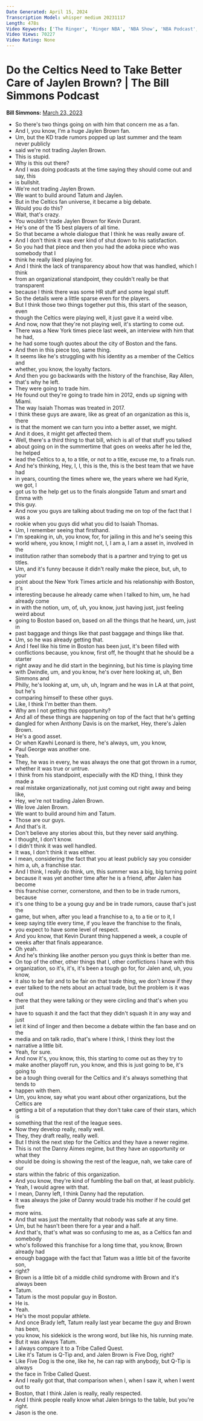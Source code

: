 ```yaml
---
Date Generated: April 15, 2024
Transcription Model: whisper medium 20231117
Length: 478s
Video Keywords: ['The Ringer', 'Ringer NBA', 'NBA Show', 'NBA Podcast', 'Basketball Show', 'Basketball Podcast', 'Ringer Podcast', 'Spotify Podcast', 'Bill Simmons Show', 'The Bill Simmons Podcast', 'Bill Simmons Celtics', 'Celtics Basketball', 'Boston Celtics', 'Jaylen Brown', 'Jason', 'Jayson Tatum', 'Danny Ainge', 'Boston Basketball', 'Ray Allen', 'Isiah', 'Isaiah Thomas']
Video Views: 70227
Video Rating: None
---
```


# Do the Celtics Need to Take Better Care of Jaylen Brown? | The Bill Simmons Podcast
**Bill Simmons:** [March 23, 2023](https://www.youtube.com/watch?v=22mwU-0xKjc)
*  So there's two things going on with him that concern me as a fan.
*  And I, you know, I'm a huge Jaylen Brown fan.
*  Um, but the KD trade rumors popped up last summer and the team never publicly
*  said we're not trading Jaylen Brown.
*  This is stupid.
*  Why is this out there?
*  And I was doing podcasts at the time saying they should come out and say, this
*  is bullshit.
*  We're not trading Jaylen Brown.
*  We want to build around Tatum and Jaylen.
*  But in the Celtics fan universe, it became a big debate.
*  Would you do this?
*  Wait, that's crazy.
*  You wouldn't trade Jaylen Brown for Kevin Durant.
*  He's one of the 15 best players of all time.
*  So that became a whole dialogue that I think he was really aware of.
*  And I don't think it was ever kind of shut down to his satisfaction.
*  So you had that piece and then you had the adoka piece who was somebody that I
*  think he really liked playing for.
*  And I think the lack of transparency about how that was handled, which I think
*  from an organizational standpoint, they couldn't really be that transparent
*  because I think there was some HR stuff and some legal stuff.
*  So the details were a little sparse even for the players.
*  But I think those two things together put this, this start of the season, even
*  though the Celtics were playing well, it just gave it a weird vibe.
*  And now, now that they're not playing well, it's starting to come out.
*  There was a New York times piece last week, an interview with him that he had,
*  he had some tough quotes about the city of Boston and the fans.
*  And then in this piece too, same thing.
*  It seems like he's struggling with his identity as a member of the Celtics and
*  whether, you know, the loyalty factors.
*  And then you go backwards with the history of the franchise, Ray Allen,
*  that's why he left.
*  They were going to trade him.
*  He found out they're going to trade him in 2012, ends up signing with Miami.
*  The way Isaiah Thomas was treated in 2017.
*  I think these guys are aware, like as great of an organization as this is, there
*  is that the moment we can turn you into a better asset, we might.
*  And it does, it might get affected them.
*  Well, there's a third thing to that bill, which is all of that stuff you talked
*  about going on in the summertime that goes on weeks after he led the, he helped
*  lead the Celtics to a, to a title, or not to a title, excuse me, to a finals run.
*  And he's thinking, Hey, I, I, this is the, this is the best team that we have had
*  in years, counting the times where we, the years where we had Kyrie, we got, I
*  got us to the help get us to the finals alongside Tatum and smart and Emma with
*  this guy.
*  And now you guys are talking about trading me on top of the fact that I was a
*  rookie when you guys did what you did to Isaiah Thomas.
*  Um, I remember seeing that firsthand.
*  I'm speaking in, uh, you know, for, for jailing in this and he's seeing this
*  world where, you know, I might not, I, I am a, I am a asset in, involved in the
*  institution rather than somebody that is a partner and trying to get us titles.
*  Um, and it's funny because it didn't really make the piece, but, uh, to your
*  point about the New York Times article and his relationship with Boston, it's
*  interesting because he already came when I talked to him, um, he had already come
*  in with the notion, um, of, uh, you know, just having just, just feeling weird about
*  going to Boston based on, based on all the things that he heard, um, just in
*  past baggage and things like that past baggage and things like that.
*  Um, so he was already getting that.
*  And I feel like his time in Boston has been just, it's been filled with
*  conflictions because, you know, first off, he thought that he should be a starter
*  right away and he did start in the beginning, but his time is playing time
*  with Dwindle, um, and you know, he's over here looking at, uh, Ben Simmons and
*  Philly, he's looking at, um, uh, uh, Ingram and he was in LA at that point, but he's
*  comparing himself to these other guys.
*  Like, I think I'm better than them.
*  Why am I not getting this opportunity?
*  And all of these things are happening on top of the fact that he's getting
*  dangled for when Anthony Davis is on the market, Hey, there's Jalen Brown.
*  He's a good asset.
*  Or when Kawhi Leonard is there, he's always, um, you know,
*  Paul George was another one.
*  Yeah.
*  They, he was in every, he was always the one that got thrown in a rumor,
*  whether it was true or untrue.
*  I think from his standpoint, especially with the KD thing, I think they made a
*  real mistake organizationally, not just coming out right away and being like,
*  Hey, we're not trading Jalen Brown.
*  We love Jalen Brown.
*  We want to build around him and Tatum.
*  Those are our guys.
*  And that's it.
*  Don't believe any stories about this, but they never said anything.
*  I thought, I don't know.
*  I didn't think it was well handled.
*  It was, I don't think it was either.
*  I mean, considering the fact that you at least publicly say you consider
*  him a, uh, a franchise star.
*  And I think, I really do think, um, this summer was a big, big turning point
*  because it was yet another time after he is a friend, after Jalen has become
*  this franchise corner, cornerstone, and then to be in trade rumors, because
*  it's one thing to be a young guy and be in trade rumors, cause that's just the
*  game, but when, after you lead a franchise to a, to a tie or to it, I
*  keep saying title every time, if you leave the franchise to the finals,
*  you expect to have some level of respect.
*  And you know, that Kevin Durant thing happened a week, a couple of
*  weeks after that finals appearance.
*  Oh yeah.
*  And he's thinking like another person you guys think is better than me.
*  On top of the other, other things that I, other conflictions I have with this
*  organization, so it's, it's, it's been a tough go for, for Jalen and, uh, you know,
*  it also to be fair and to be fair on that trade thing, we don't know if they
*  ever talked to the nets about an actual trade, but the problem is it was out
*  there that they were talking or they were circling and that's when you just
*  have to squash it and the fact that they didn't squash it in any way and just
*  let it kind of linger and then become a debate within the fan base and on the
*  media and on talk radio, that's where I think, I think they lost the
*  narrative a little bit.
*  Yeah, for sure.
*  And now it's, you know, this, this starting to come out as they try to
*  make another playoff run, you know, and this is just going to be, it's going to
*  be a tough thing overall for the Celtics and it's always something that tends to
*  happen with them.
*  Um, you know, say what you want about other organizations, but the Celtics are
*  getting a bit of a reputation that they don't take care of their stars, which is
*  something that the rest of the league sees.
*  Now they develop really, really well.
*  They, they draft really, really well.
*  But I think the next step for the Celtics and they have a newer regime.
*  This is not the Danny Aimes regime, but they have an opportunity or what they
*  should be doing is showing the rest of the league, nah, we take care of our
*  stars within the fabric of this organization.
*  And you know, they're kind of fumbling the ball on that, at least publicly.
*  Yeah, I would agree with that.
*  I mean, Danny left, I think Danny had the reputation.
*  It was always the joke of Danny would trade his mother if he could get five
*  more wins.
*  And that was just the mentality that nobody was safe at any time.
*  Um, but he hasn't been there for a year and a half.
*  And that's, that's what was so confusing to me as, as a Celtics fan and somebody
*  who's followed this franchise for a long time that, you know, Brown already had
*  enough baggage with the fact that Tatum was a little bit of the favorite son,
*  right?
*  Brown is a little bit of a middle child syndrome with Brown and it's always been
*  Tatum.
*  Tatum is the most popular guy in Boston.
*  He is.
*  Yeah.
*  He's the most popular athlete.
*  And once Brady left, Tatum really last year became the guy and Brown has been,
*  you know, his sidekick is the wrong word, but like his, his running mate.
*  But it was always Tatum.
*  I always compare it to a Tribe Called Quest.
*  Like it's Tatum is Q-Tip and, and Jalen Brown is Five Dog, right?
*  Like Five Dog is the one, like he, he can rap with anybody, but Q-Tip is always
*  the face in Tribe Called Quest.
*  And I really got that, that comparison when I, when I saw it, when I went out to
*  Boston, that I think Jalen is really, really respected.
*  And I think people really know what Jalen brings to the table, but you're right.
*  Jason is the one.
